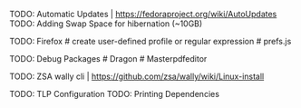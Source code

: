 TODO: Automatic Updates | https://fedoraproject.org/wiki/AutoUpdates
TODO: Adding Swap Space for hibernation (~10GB)

TODO: Firefox
	# create user-defined profile or regular expression
	# prefs.js

TODO: Debug Packages
	# Dragon
	# Masterpdfeditor

TODO: ZSA wally cli | https://github.com/zsa/wally/wiki/Linux-install

TODO: TLP Configuration
TODO: Printing Dependencies
